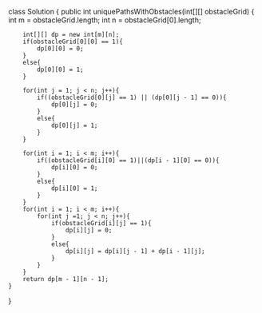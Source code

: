 class Solution {
    public int uniquePathsWithObstacles(int[][] obstacleGrid) {
        int m = obstacleGrid.length;
        int n = obstacleGrid[0].length;

        int[][] dp = new int[m][n];
        if(obstacleGrid[0][0] == 1){
            dp[0][0] = 0;
        }
        else{
            dp[0][0] = 1;
        }

        for(int j = 1; j < n; j++){
            if((obstacleGrid[0][j] == 1) || (dp[0][j - 1] == 0)){
                dp[0][j] = 0;
            }
            else{
                dp[0][j] = 1;
            }
        }

        for(int i = 1; i < m; i++){
            if((obstacleGrid[i][0] == 1)||(dp[i - 1][0] == 0)){
                dp[i][0] = 0;
            }
            else{
                dp[i][0] = 1;
            }
        }
        for(int i = 1; i < m; i++){
            for(int j =1; j < n; j++){
                if(obstacleGrid[i][j] == 1){
                    dp[i][j] = 0;
                }
                else{
                    dp[i][j] = dp[i][j - 1] + dp[i - 1][j];
                }
            }
        }
        return dp[m - 1][n - 1];
    }
}
